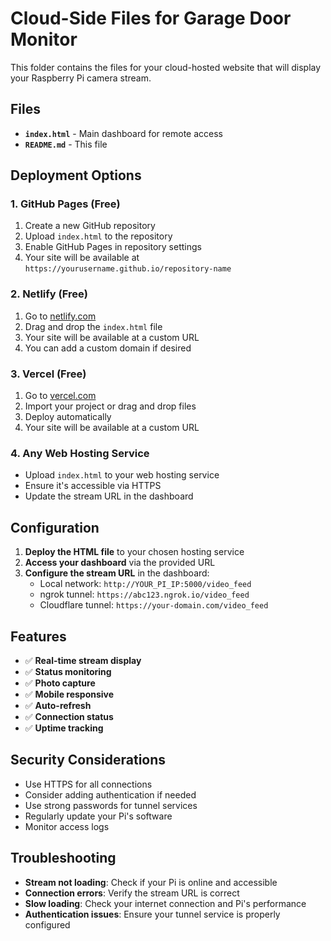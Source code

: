 # Cloud-Side Files for Garage Door Monitor

This folder contains the files for your cloud-hosted website that will display your Raspberry Pi camera stream.

## Files

- **`index.html`** - Main dashboard for remote access
- **`README.md`** - This file

## Deployment Options

### 1. GitHub Pages (Free)
1. Create a new GitHub repository
2. Upload `index.html` to the repository
3. Enable GitHub Pages in repository settings
4. Your site will be available at `https://yourusername.github.io/repository-name`

### 2. Netlify (Free)
1. Go to [netlify.com](https://netlify.com)
2. Drag and drop the `index.html` file
3. Your site will be available at a custom URL
4. You can add a custom domain if desired

### 3. Vercel (Free)
1. Go to [vercel.com](https://vercel.com)
2. Import your project or drag and drop files
3. Deploy automatically
4. Your site will be available at a custom URL

### 4. Any Web Hosting Service
- Upload `index.html` to your web hosting service
- Ensure it's accessible via HTTPS
- Update the stream URL in the dashboard

## Configuration

1. **Deploy the HTML file** to your chosen hosting service
2. **Access your dashboard** via the provided URL
3. **Configure the stream URL** in the dashboard:
   - Local network: `http://YOUR_PI_IP:5000/video_feed`
   - ngrok tunnel: `https://abc123.ngrok.io/video_feed`
   - Cloudflare tunnel: `https://your-domain.com/video_feed`

## Features

- ✅ **Real-time stream display**
- ✅ **Status monitoring**
- ✅ **Photo capture**
- ✅ **Mobile responsive**
- ✅ **Auto-refresh**
- ✅ **Connection status**
- ✅ **Uptime tracking**

## Security Considerations

- Use HTTPS for all connections
- Consider adding authentication if needed
- Use strong passwords for tunnel services
- Regularly update your Pi's software
- Monitor access logs

## Troubleshooting

- **Stream not loading**: Check if your Pi is online and accessible
- **Connection errors**: Verify the stream URL is correct
- **Slow loading**: Check your internet connection and Pi's performance
- **Authentication issues**: Ensure your tunnel service is properly configured

